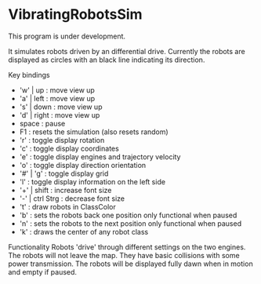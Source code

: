 # VibratingRobotsSim

This program is under development.

It simulates robots driven by an differential drive.
Currently the robots are displayed as circles with an black line
indicating its direction. 

Key bindings 
- 'w' | up         : move view up
- 'a' | left       : move view up
- 's' | down       : move view up
- 'd' | right      : move view up
- space            : pause
- F1               : resets the simulation (also resets random)
- 'r'              : toggle display rotation
- 'c'              : toggle display coordinates
- 'e'              : toggle display engines and trajectory velocity
- 'o'              : toggle display direction orientation
- '#' | 'g'        : toggle display grid 
- 'l'              : toggle display information on the left side 
- '+' | shift      : increase font size 
- '-' | ctrl Strg  : decrease font size
- 't'              : draw robots in ClassColor
- 'b'              : sets the robots back one position 
                     only functional when paused
- 'n'              : sets the robots to the next position
                     only functional when paused
- 'k'              : draws the center of any robot class
                   
Functionality
Robots 'drive' through different settings on the two engines.
The robots will not leave the map.
They have basic collisions with some power transmission. 
The robots will be displayed fully dawn when in motion 
and empty if paused.
